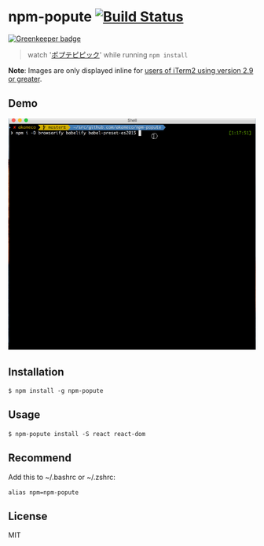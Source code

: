 # npm-popute [![Build Status](https://travis-ci.org/akameco/npm-popute.svg?branch=master)](https://travis-ci.org/akameco/npm-popute)

[![Greenkeeper badge](https://badges.greenkeeper.io/akameco/npm-popute.svg)](https://greenkeeper.io/)

> watch '[ポプテピピック](http://mangalifewin.takeshobo.co.jp/rensai/popute/)' while running `npm install`

**Note**: Images are only displayed inline for [users of iTerm2 using version 2.9 or greater](https://www.iterm2.com/images.html).

## Demo

![npm](media/npm.gif)

## Installation

```
$ npm install -g npm-popute
```

## Usage

```
$ npm-popute install -S react react-dom
```

## Recommend

Add this to ~/.bashrc or ~/.zshrc:

```
alias npm=npm-popute
```

## License

MIT
